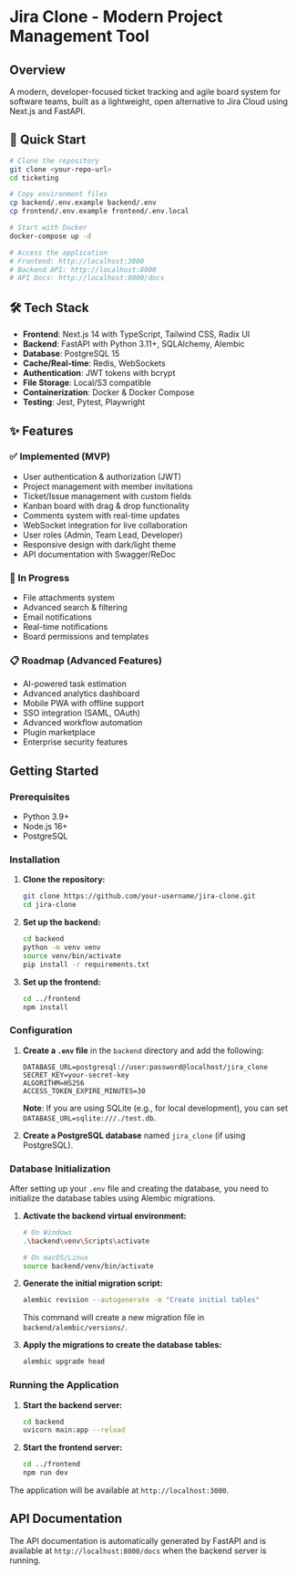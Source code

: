 # Jira Clone - Modern Project Management Tool

## Overview
A modern, developer-focused ticket tracking and agile board system for software teams, built as a lightweight, open alternative to Jira Cloud using Next.js and FastAPI.

## 🚀 Quick Start

```bash
# Clone the repository
git clone <your-repo-url>
cd ticketing

# Copy environment files
cp backend/.env.example backend/.env
cp frontend/.env.example frontend/.env.local

# Start with Docker
docker-compose up -d

# Access the application
# Frontend: http://localhost:3000
# Backend API: http://localhost:8000
# API Docs: http://localhost:8000/docs
```

## 🛠️ Tech Stack
- **Frontend**: Next.js 14 with TypeScript, Tailwind CSS, Radix UI
- **Backend**: FastAPI with Python 3.11+, SQLAlchemy, Alembic
- **Database**: PostgreSQL 15
- **Cache/Real-time**: Redis, WebSockets
- **Authentication**: JWT tokens with bcrypt
- **File Storage**: Local/S3 compatible
- **Containerization**: Docker & Docker Compose
- **Testing**: Jest, Pytest, Playwright

## ✨ Features

### ✅ Implemented (MVP)
- User authentication & authorization (JWT)
- Project management with member invitations
- Ticket/Issue management with custom fields
- Kanban board with drag & drop functionality
- Comments system with real-time updates
- WebSocket integration for live collaboration
- User roles (Admin, Team Lead, Developer)
- Responsive design with dark/light theme
- API documentation with Swagger/ReDoc

### 🔄 In Progress
- File attachments system
- Advanced search & filtering
- Email notifications
- Real-time notifications
- Board permissions and templates

### 📋 Roadmap (Advanced Features)
- AI-powered task estimation
- Advanced analytics dashboard
- Mobile PWA with offline support
- SSO integration (SAML, OAuth)
- Advanced workflow automation
- Plugin marketplace
- Enterprise security features

## Getting Started

### Prerequisites

- Python 3.9+
- Node.js 16+
- PostgreSQL

### Installation

1. **Clone the repository:**

   ```bash
   git clone https://github.com/your-username/jira-clone.git
   cd jira-clone
   ```

2. **Set up the backend:**

   ```bash
   cd backend
   python -m venv venv
   source venv/bin/activate
   pip install -r requirements.txt
   ```

3. **Set up the frontend:**

   ```bash
   cd ../frontend
   npm install
   ```

### Configuration

1. **Create a `.env` file** in the `backend` directory and add the following:

   ```
   DATABASE_URL=postgresql://user:password@localhost/jira_clone
   SECRET_KEY=your-secret-key
   ALGORITHM=HS256
   ACCESS_TOKEN_EXPIRE_MINUTES=30
   ```
   **Note**: If you are using SQLite (e.g., for local development), you can set `DATABASE_URL=sqlite:///./test.db`.

2. **Create a PostgreSQL database** named `jira_clone` (if using PostgreSQL).

### Database Initialization

After setting up your `.env` file and creating the database, you need to initialize the database tables using Alembic migrations.

1.  **Activate the backend virtual environment:**
    ```bash
    # On Windows
    .\backend\venv\Scripts\activate

    # On macOS/Linux
    source backend/venv/bin/activate
    ```

2.  **Generate the initial migration script:**
    ```bash
    alembic revision --autogenerate -m "Create initial tables"
    ```
    This command will create a new migration file in `backend/alembic/versions/`.

3.  **Apply the migrations to create the database tables:**
    ```bash
    alembic upgrade head
    ```

### Running the Application

1. **Start the backend server:**

   ```bash
   cd backend
   uvicorn main:app --reload
   ```

2. **Start the frontend server:**

   ```bash
   cd ../frontend
   npm run dev
   ```

The application will be available at `http://localhost:3000`.

## API Documentation

The API documentation is automatically generated by FastAPI and is available at `http://localhost:8000/docs` when the backend server is running.